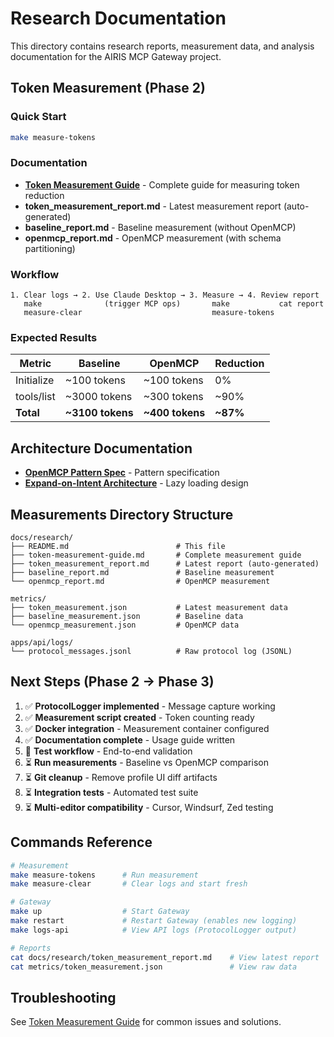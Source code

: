 # Research Documentation

This directory contains research reports, measurement data, and analysis documentation for the AIRIS MCP Gateway project.

## Token Measurement (Phase 2)

### Quick Start

```bash
make measure-tokens
```

### Documentation

- **[Token Measurement Guide](./token-measurement-guide.md)** - Complete guide for measuring token reduction
- **token_measurement_report.md** - Latest measurement report (auto-generated)
- **baseline_report.md** - Baseline measurement (without OpenMCP)
- **openmcp_report.md** - OpenMCP measurement (with schema partitioning)

### Workflow

```
1. Clear logs → 2. Use Claude Desktop → 3. Measure → 4. Review report
   make              (trigger MCP ops)       make           cat report
   measure-clear                             measure-tokens
```

### Expected Results

| Metric | Baseline | OpenMCP | Reduction |
|--------|----------|---------|-----------|
| Initialize | ~100 tokens | ~100 tokens | 0% |
| tools/list | ~3000 tokens | ~300 tokens | ~90% |
| **Total** | **~3100 tokens** | **~400 tokens** | **~87%** |

## Architecture Documentation

- **[OpenMCP Pattern Spec](../architecture/openmcp-pattern.md)** - Pattern specification
- **[Expand-on-Intent Architecture](../architecture/expand-on-intent.md)** - Lazy loading design

## Measurements Directory Structure

```
docs/research/
├── README.md                        # This file
├── token-measurement-guide.md       # Complete measurement guide
├── token_measurement_report.md      # Latest report (auto-generated)
├── baseline_report.md               # Baseline measurement
└── openmcp_report.md                # OpenMCP measurement

metrics/
├── token_measurement.json           # Latest measurement data
├── baseline_measurement.json        # Baseline data
└── openmcp_measurement.json         # OpenMCP data

apps/api/logs/
└── protocol_messages.jsonl          # Raw protocol log (JSONL)
```

## Next Steps (Phase 2 → Phase 3)

1. ✅ **ProtocolLogger implemented** - Message capture working
2. ✅ **Measurement script created** - Token counting ready
3. ✅ **Docker integration** - Measurement container configured
4. ✅ **Documentation complete** - Usage guide written
5. 🔄 **Test workflow** - End-to-end validation
6. ⏳ **Run measurements** - Baseline vs OpenMCP comparison
7. ⏳ **Git cleanup** - Remove profile UI diff artifacts
8. ⏳ **Integration tests** - Automated test suite
9. ⏳ **Multi-editor compatibility** - Cursor, Windsurf, Zed testing

## Commands Reference

```bash
# Measurement
make measure-tokens      # Run measurement
make measure-clear       # Clear logs and start fresh

# Gateway
make up                  # Start Gateway
make restart             # Restart Gateway (enables new logging)
make logs-api            # View API logs (ProtocolLogger output)

# Reports
cat docs/research/token_measurement_report.md    # View latest report
cat metrics/token_measurement.json               # View raw data
```

## Troubleshooting

See [Token Measurement Guide](./token-measurement-guide.md#troubleshooting) for common issues and solutions.

